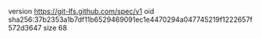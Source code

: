 version https://git-lfs.github.com/spec/v1
oid sha256:37b2353a1b7df11b6529469091ec1e4470294a047745219f1222657f572d3647
size 68
